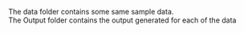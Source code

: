 The data folder contains some same sample data. <br />
The Output folder contains the output generated for each of the data